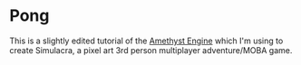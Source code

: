 # Pong
This is a slightly edited tutorial of the [Amethyst Engine](https://amethyst.rs/) which
I'm using to create Simulacra, a pixel art 3rd person multiplayer adventure/MOBA game.

